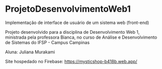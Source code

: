 # ProjetoDesenvolvimentoWeb1
Implementação de interface de usuário de um sistema web (front-end)

Projeto desenvolvido para a disciplina de Desenvolvimento Web 1, ministrada pela professora Bianca, no curso de Análise e Desenvolvimento de Sistemas do IFSP - Campus Campinas

Aluna: Juliana Murakami

Site hospedado no Firebase: https://mysticshop-b418b.web.app/